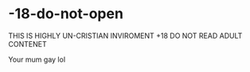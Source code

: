 # -18-do-not-open
THIS IS HIGHLY UN-CRISTIAN INVIROMENT +18 DO NOT READ ADULT CONTENET






































Your mum gay lol
